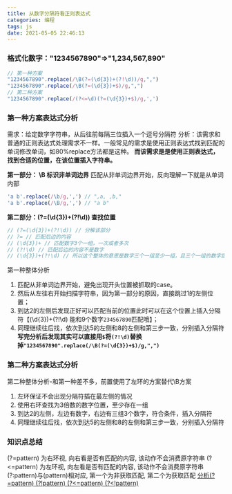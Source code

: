 ```yaml
---
title: 从数字分隔符看正则表达式
categories: 编程
tags: js
date: 2021-05-05 22:46:13
---
```

### 格式化数字："1234567890"=>"1,234,567,890"
```javascript
// 第一种方案
"1234567890".replace(/\B(?=(\d{3})+(?!\d))/g,",") 
"1234567890".replace(/\B(?=(\d{3})+$)/g,",") 
// 第二种方案
"1234567890".replace(/(?<=\d)(?=(\d{3})+$)/g,',') 

```
<!-- 匹配的是后面是3*n个数字的非单词边界(\B) -->


### 第一种方案表达式分析
需求：给定数字字符串，从后往前每隔三位插入一个逗号分隔符
分析：该需求和普通的正则表达式处理需求不一样。一般常见的需求是使用正则表达式找到匹配的单词修改单词，如80%replace方法都是这种。 **而该需求是是使用正则表达式，找到合适的位置，在该位置插入字符串。**

**第一部分： \B 标识非单词边界**
匹配从非单词边界开始，反向理解一下就是从单词内部
```javascript
'a b'.replace(/\b/g,',') // ",a, ,b,"
'a b'.replace(/\B/g,',') // "a b"
```

**第二部分：(?=(\d{3})+(?!\d)) 查找位置**
```javascript
// (?=(\d{3})+(?!\d)) // 分解该部分
// ?= // 匹配后边的内容
// (\d{3})+ // 匹配数字3个一组，一次或者多次
// (?!\d) // 匹配后边的内容不是数字
// (\d{3})+(?!\d) // 所以这个整体的意思是数字三个一组至少一组，且三个一组的数字后边不是数字
```
第一种整体分析
1. 匹配从非单词边界开始，避免出现开头位置被抓取的case。
2. 然后从左往右开始扫描字符串，因为第一部分的原因，直接跳过1的左侧位置；
3. 到达2的左侧后发现正好可以匹配当前的位置此时可以在这个位置上插入分隔符【(\d{3})+(?!\d) 能和9个数字`234567890`匹配哦】；
4. 同理继续往后找，依次到达5的左侧和8的左侧和第三步一致，分别插入分隔符
**写完分析后发现其实可以直接用`$`将`(?!\d)`替换掉`"1234567890".replace(/\B(?=(\d{3})+$)/g,",")`**

### 第二种方案表达式分析
第二种整体分析-和第一种差不多，前置使用了左环的方案替代\B方案
1. 左环保证不会出现分隔符插在最左侧的情况
2. 使用右环查找为3倍数的数字位置，至少存在一组
3. 到达2的左侧，左边有数字，右边有三组3个数字，符合条件，插入分隔符
4. 同理继续往后找，依次到达5的左侧和8的左侧和第三步一致，分别插入分隔符

### 知识点总结

(?=pattern) 为右环视, 向右看是否有匹配的内容, 该动作不会消费原字符串
(?<=pattern) 为左环视, 向左看是否有匹配的内容, 该动作不会消费原字符串
(?:pattern)与(pattern)相对应, 第一个为非获取匹配, 第二个为获取匹配
[分析(?=pattern) (?!pattern) (?<=pattern) (?<!pattern)](https://blog.csdn.net/xichanjuan6481/article/details/89434402?utm_medium=distribute.pc_relevant.none-task-blog-BlogCommendFromMachineLearnPai2-1.channel_param&depth_1-utm_source=distribute.pc_relevant.none-task-blog-BlogCommendFromMachineLearnPai2-1.channel_param)
